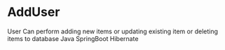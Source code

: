 # AddUser
User Can perform adding new items or updating existing item or deleting items to database
Java SpringBoot Hibernate
